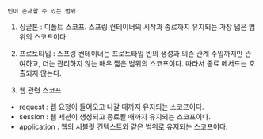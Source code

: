`빈이 존재할 수 있는 범위`
 1) 싱글톤 : 디폴트 스코프. 스프링 컨테이너의 시작과 종료까지 유지되는 가장 넓은 범위의 스코프이다.

2) 프로토타입 : 스프링 컨테이너는 프로토타입 빈의 생성과 의존 관계 주입까지만 관여하고, 더는 관리하지 않는 매우 짧은 범위의 스코프이다. 따라서 종료 메서드는 호출되지 않는다.

3) 웹 관련 스코프
- request : 웹 요청이 들어오고 나갈 때까지 유지되는 스코프이다.
- session : 웹 세션이 생성되고 종료될 때까지 유지되는 스코프이다.
- application : 웹의 서블릿 컨텍스트와 같은 범위로 유지되는 스코프이다.